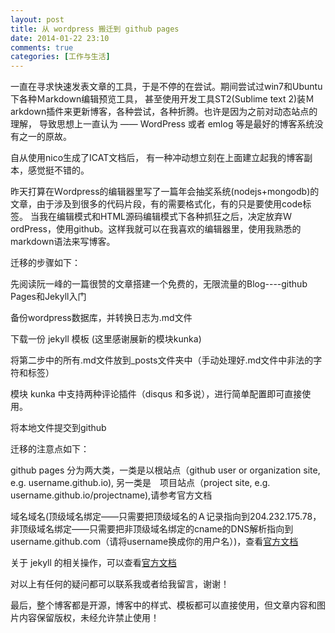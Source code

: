 ```yaml
---
layout: post
title: 从 wordpress 搬迁到 github pages
date: 2014-01-22 23:10
comments: true
categories: [工作与生活]
---
```


一直在寻求快速发表文章的工具，于是不停的在尝试。期间尝试过win7和Ubuntu下各种Ｍarkdown编辑预览工具， 甚至使用开发工具ST2(Sublime text 2)装Ｍarkdown插件来更新博客，各种尝试，各种折腾。也许是因为之前对动态站点的理解， 导致思想上一直认为 —— WordPress 或者 emlog 等是最好的博客系统没有之一的原故。

自从使用nico生成了ICAT文档后， 有一种冲动想立刻在上面建立起我的博客副本，感觉挺不错的。

昨天打算在Ｗordpress的编辑器里写了一篇年会抽奖系统(nodejs+mongodb)的文章，由于涉及到很多的代码片段，有的需要格式化，有的只是要使用code标签。 当我在编辑模式和HTML源码编辑模式下各种抓狂之后，决定放弃ＷordPress，使用github。这样我就可以在我喜欢的编辑器里，使用我熟悉的markdown语法来写博客。

迁移的步骤如下：

先阅读阮一峰的一篇很赞的文章搭建一个免费的，无限流量的Blog----github Pages和Jekyll入门

备份wordpress数据库，并转换日志为.md文件

下载一份 jekyll 模板 (这里感谢展新的模块kunka)

将第二步中的所有.md文件放到_posts文件夹中（手动处理好.md文件中非法的字符和标签）

模块 kunka 中支持两种评论插件（disqus 和多说），进行简单配置即可直接使用。

将本地文件提交到github

迁移的注意点如下：

github pages 分为两大类，一类是以根站点（github user or organization site, e.g. username.github.io), 另一类是　项目站点（project site, e.g. username.github.io/projectname),请参考官方文档

域名域名(顶级域名绑定——只需要把顶级域名的Ａ记录指向到204.232.175.78， 非顶级域名绑定——只需要把非顶级域名绑定的cname的DNS解析指向到username.github.com（请将username换成你的用户名）)，查看[官方文档](https://help.github.com/articles/setting-up-a-custom-domain-with-pages)

关于 jekyll 的相关操作，可以查看[官方文档](https://help.github.com/articles/setting-up-a-custom-domain-with-pages)

对以上有任何的疑问都可以联系我或者给我留言，谢谢！

最后，整个博客都是开源，博客中的样式、模板都可以直接使用，但文章内容和图片内容保留版权，未经允许禁止使用！

